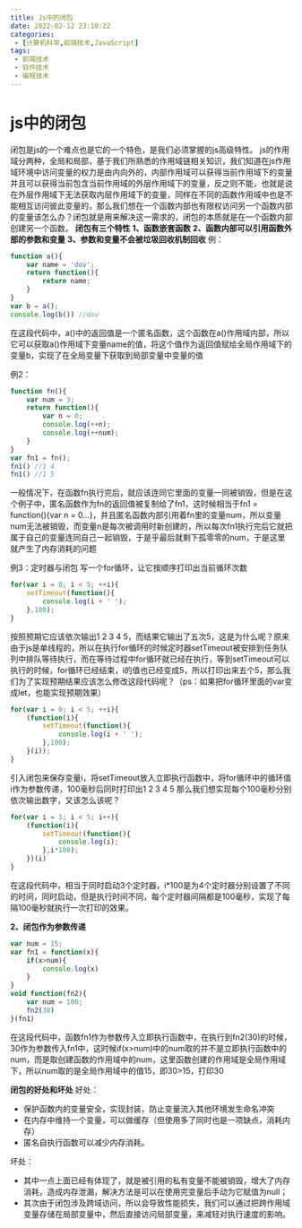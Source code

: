 ```yaml
---
title: Js中的闭包
date: 2022-02-12 23:10:22
categories:
 - [计算机科学,前端技术,JavaScript]
tags: 
 - 前端技术
 - 软件技术
 - 编程技术
---
```

# js中的闭包

闭包是js的一个难点也是它的一个特色，是我们必须掌握的js高级特性。
js的作用域分两种，全局和局部，基于我们所熟悉的作用域链相关知识，我们知道在js作用域环境中访问变量的权力是由内向外的，内部作用域可以获得当前作用域下的变量并且可以获得当前包含当前作用域的外层作用域下的变量，反之则不能，也就是说在外层作用域下无法获取内层作用域下的变量，同样在不同的函数作用域中也是不能相互访问彼此变量的，那么我们想在一个函数内部也有限权访问另一个函数内部的变量该怎么办？闭包就是用来解决这一需求的，闭包的本质就是在一个函数内部创建另一个函数。
**闭包有三个特性**
**1、函数嵌套函数**
**2、函数内部可以引用函数外部的参数和变量**
**3、参数和变量不会被垃圾回收机制回收**
例：
```javascript
function a(){
    var name = 'dov';
    return function(){
        return name;
    }
}
var b = a();
console.log(b()) //dov
```
在这段代码中，a()中的返回值是一个匿名函数，这个函数在a()作用域内部，所以它可以获取a()作用域下变量name的值，将这个值作为返回值赋给全局作用域下的变量b，实现了在全局变量下获取到局部变量中变量的值

例2：
```javascript
function fn(){
    var num = 3;
    return function(){
        var n = 0;
        console.log(++n);
        console.log(++num);
    }
}
var fn1 = fn();
fn1() //1 4
fn1() //1 5
```
一般情况下，在函数fn执行完后，就应该连同它里面的变量一同被销毁，但是在这个例子中，匿名函数作为fn的返回值被复制给了fn1，这时候相当于fn1 = function(){var n = 0...}，并且匿名函数内部引用着fn里的变量num，所以变量num无法被销毁，而变量n是每次被调用时新创建的，所以每次fn1执行完后它就把属于自己的变量连同自己一起销毁，于是乎最后就剩下孤零零的num，于是这里就产生了内存消耗的问题

例3：定时器与闭包
写一个for循环，让它按顺序打印出当前循环次数
```javascript
for(var i = 0; i < 5; ++i){
    setTimeout(function(){
        console.log(i + ' ');
    },100);
}
```
按照预期它应该依次输出1 2 3 4 5，而结果它输出了五次5，这是为什么呢？原来由于js是单线程的，所以在执行for循环的时候定时器setTimeout被安排到任务队列中排队等待执行，而在等待过程中for循环就已经在执行，等到setTimeout可以执行的时候，for循环已经结束，i的值也已经变成5，所以打印出来五个5，那么我们为了实现预期结果应该怎么修改这段代码呢？（ps：如果把for循环里面的var变成let，也能实现预期效果）
```javascript
for(var i = 0; i < 5; ++i){
    (function(i){
        setTimeout(function(){
            console.log(i + ' ');
        },100);
    }(i));
}
```
引入闭包来保存变量i，将setTimeout放入立即执行函数中，将for循环中的循环值i作为参数传递，100毫秒后同时打印出1 2 3 4 5
那么我们想实现每个100毫秒分别依次输出数字，又该怎么该呢？
```javascript
for(var i = 1; i < 5; i++){
    (function(i){
        setTimeout(function(){
            console.log(i);
        },i*100);
    })(i)
}
```
在这段代码中，相当于同时启动3个定时器，i*100是为4个定时器分别设置了不同的时间，同时启动，但是执行时间不同，每个定时器间隔都是100毫秒，实现了每隔100毫秒就执行一次打印的效果。

**2、闭包作为参数传递**
```javascript
var num = 15;
var fn1 = function(x){
    if(x>num){
        console.log(x)
    }
}
void function(fn2){
    var num = 100;
    fn2(30)
}(fn1)
```
在这段代码中，函数fn1作为参数传入立即执行函数中，在执行到fn2(30)的时候，30作为参数传入fn1中，这时候if(x>num)中的num取的并不是立即执行函数中的num，而是取创建函数的作用域中的num，这里函数创建的作用域是全局作用域下，所以num取的是全局作用域中的值15，即30>15，打印30

**闭包的好处和坏处**
好处：
- 保护函数内的变量安全，实现封装，防止变量流入其他环境发生命名冲突
- 在内存中维持一个变量，可以做缓存（但使用多了同时也是一项缺点，消耗内存）
- 匿名自执行函数可以减少内存消耗。

坏处：
- 其中一点上面已经有体现了，就是被引用的私有变量不能被销毁，增大了内存消耗，造成内存泄漏，解决方法是可以在使用完变量后手动为它赋值为null；
- 其次由于闭包涉及跨域访问，所以会导致性能损失，我们可以通过把跨作用域变量存储在局部变量中，然后直接访问局部变量，来减轻对执行速度的影响。